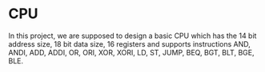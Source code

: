 # CPU
In this project, we are supposed to design a basic CPU which has the 14 bit address size, 18 bit data size, 16 registers and supports instructions AND, ANDI, ADD, ADDI, OR, ORI, XOR, XORI, LD, ST, JUMP, BEQ, BGT, BLT, BGE, BLE.
